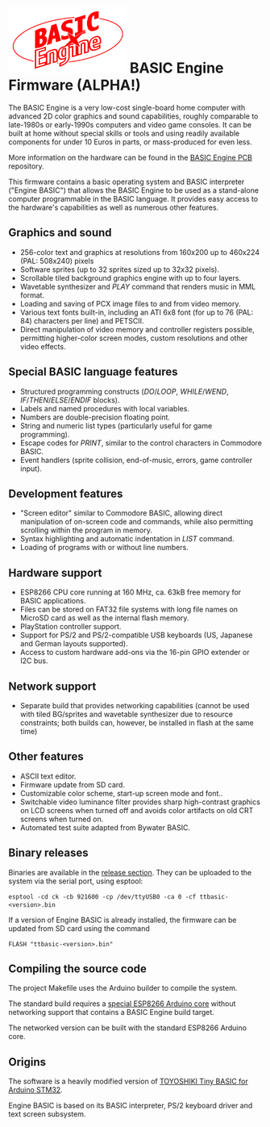 # ![BASIC Engine logo](./doc/basic_engine_small.png) BASIC Engine Firmware (ALPHA!)

The BASIC Engine is a very low-cost single-board home computer with advanced
2D color graphics and sound capabilities, roughly comparable to late-1980s
or early-1990s computers and video game consoles.  It can be built at home
without special skills or tools and using readily available components for
under 10 Euros in parts, or mass-produced for even less.

More information on the hardware can be found in the
[BASIC Engine PCB](https://github.com/uli/basicengine-pcb) repository.

This firmware contains a basic operating system and BASIC interpreter
("Engine BASIC") that allows the BASIC Engine to be used as a stand-alone
computer programmable in the BASIC language.  It provides easy access to the
hardware's capabilities as well as numerous other features.

## Graphics and sound

- 256-color text and graphics at resolutions from 160x200 up to 460x224
  (PAL: 508x240) pixels
- Software sprites (up to 32 sprites sized up to 32x32 pixels).
- Scrollable tiled background graphics engine with up to four layers.
- Wavetable synthesizer and *PLAY* command that renders music in MML format.
- Loading and saving of PCX image files to and from video memory.
- Various text fonts built-in, including an ATI 6x8 font (for up to 76 (PAL:
  84) characters per line) and PETSCII.
- Direct manipulation of video memory and controller registers possible,
  permitting higher-color screen modes, custom resolutions and other
  video effects.

## Special BASIC language features

- Structured programming constructs (*DO*/*LOOP*, *WHILE*/*WEND*,
  *IF*/*THEN*/*ELSE*/*ENDIF* blocks).
- Labels and named procedures with local variables.
- Numbers are double-precision floating point.
- String and numeric list types (particularly useful for game programming).
- Escape codes for *PRINT*, similar to the control characters in Commodore BASIC.
- Event handlers (sprite collision, end-of-music, errors, game controller input).

## Development features

- "Screen editor" similar to Commodore BASIC, allowing direct manipulation
  of on-screen code and commands, while also permitting scrolling within the
  program in memory.
- Syntax highlighting and automatic indentation in *LIST* command.
- Loading of programs with or without line numbers.

## Hardware support

- ESP8266 CPU core running at 160 MHz, ca. 63kB free memory for BASIC
  applications.
- Files can be stored on FAT32 file systems with long file names on MicroSD
  card as well as the internal flash memory.
- PlayStation controller support.
- Support for PS/2 and PS/2-compatible USB keyboards (US, Japanese and
  German layouts supported).
- Access to custom hardware add-ons via the 16-pin GPIO extender or I2C bus.

## Network support

- Separate build that provides networking capabilities (cannot be used with
  tiled BG/sprites and wavetable synthesizer due to resource constraints;
  both builds can, however, be installed in flash at the same time)

## Other features

- ASCII text editor.
- Firmware update from SD card.
- Customizable color scheme, start-up screen mode and font..
- Switchable video luminance filter provides sharp high-contrast graphics on
  LCD screens when turned off and avoids color artifacts on old CRT screens
  when turned on.
- Automated test suite adapted from Bywater BASIC.

## Binary releases

Binaries are available in the [release section](https://github.com/uli/basicengine-firmware/releases).
They can be uploaded to the system via the serial port, using esptool:

```
esptool -cd ck -cb 921600 -cp /dev/ttyUSB0 -ca 0 -cf ttbasic-<version>.bin
```

If a version of Engine BASIC is already installed, the firmware can be
updated from SD card using the command

```
FLASH "ttbasic-<version>.bin"
```

## Compiling the source code

The project Makefile uses the Arduino builder to compile the system.

The standard build requires a [special ESP8266 Arduino
core](https://github.com/uli/Arduino_nowifi) without networking support that
contains a BASIC Engine build target.

The networked version can be built with the standard ESP8266 Arduino core.

## Origins
The software is a heavily modified version of
[TOYOSHIKI Tiny BASIC for Arduino STM32](https://github.com/Tamakichi/ttbasic_arduino/tree/ttbasic_arduino_ps2_ntsc).

Engine BASIC is based on its BASIC interpreter, PS/2 keyboard driver and
text screen subsystem.

